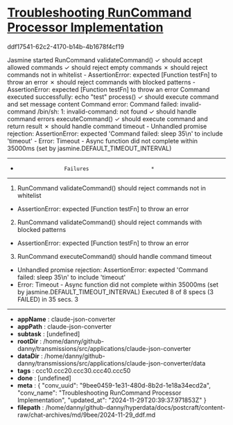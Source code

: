 # [Troubleshooting RunCommand Processor Implementation](https://claude.ai/chat/9bee0459-1e31-480d-8b2d-1e18a34ecd2a)

ddf17541-62c2-4170-b14b-4b1678f4cf19

Jasmine started
  RunCommand
    validateCommand()
      ✓ should accept allowed commands
      ✓ should reject empty commands
      ✗ should reject commands not in whitelist
        - AssertionError: expected [Function testFn] to throw an error
      ✗ should reject commands with blocked patterns
        - AssertionError: expected [Function testFn] to throw an error
Command executed successfully: echo "test"
    process()
      ✓ should execute command and set message content
Command error: Command failed: invalid-command
/bin/sh: 1: invalid-command: not found
      ✓ should handle command errors
    executeCommand()
      ✓ should execute command and return result
      ✗ should handle command timeout
        - Unhandled promise rejection: AssertionError: expected 'Command failed: sleep 35\n' to include 'timeout'
        - Error: Timeout - Async function did not complete within 35000ms (set by jasmine.DEFAULT_TIMEOUT_INTERVAL)
**************************************************
*                    Failures                    *
**************************************************
1) RunCommand validateCommand() should reject commands not in whitelist
  - AssertionError: expected [Function testFn] to throw an error
2) RunCommand validateCommand() should reject commands with blocked patterns
  - AssertionError: expected [Function testFn] to throw an error
3) RunCommand executeCommand() should handle command timeout
  - Unhandled promise rejection: AssertionError: expected 'Command failed: sleep 35\n' to include 'timeout'
  - Error: Timeout - Async function did not complete within 35000ms (set by jasmine.DEFAULT_TIMEOUT_INTERVAL)
Executed 8 of 8 specs (3 FAILED) in 35 secs.
3

---

* **appName** : claude-json-converter
* **appPath** : claude-json-converter
* **subtask** : [undefined]
* **rootDir** : /home/danny/github-danny/transmissions/src/applications/claude-json-converter
* **dataDir** : /home/danny/github-danny/transmissions/src/applications/claude-json-converter/data
* **tags** : ccc10.ccc20.ccc30.ccc40.ccc50
* **done** : [undefined]
* **meta** : {
  "conv_uuid": "9bee0459-1e31-480d-8b2d-1e18a34ecd2a",
  "conv_name": "Troubleshooting RunCommand Processor Implementation",
  "updated_at": "2024-11-29T20:39:37.971853Z"
}
* **filepath** : /home/danny/github-danny/hyperdata/docs/postcraft/content-raw/chat-archives/md/9bee/2024-11-29_ddf.md